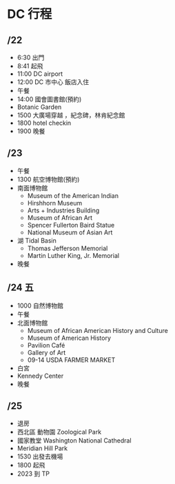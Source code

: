 DC 行程
==========

## /22
- 6:30 出門
- 8:41 起飛
- 11:00 DC airport
- 12:00 DC 市中心 飯店入住
- 午餐
- 14:00 國會圖書館(預約)
- Botanic Garden
- 1500 大廣場穿越 ，紀念碑，林肯紀念館
- 1800 hotel checkin
- 1900 晚餐

## /23
- 午餐
- 1300 航空博物館(預約)
- 南面博物館
   - Museum of the American Indian
   - Hirshhorn Museum
   - Arts + Industries Building
   - Museum of African Art
   - Spencer Fullerton Baird Statue
   - National Museum of Asian Art
- 湖 Tidal Basin
   - Thomas Jefferson Memorial
   - Martin Luther King, Jr. Memorial
- 晚餐

## /24 五
- 1000 自然博物館
- 午餐
- 北面博物館
   - Museum of African American History and Culture
   - Museum of American History
   - Pavilion Café
   - Gallery of Art
   - 09-14 USDA FARMER MARKET
- 白宮
- Kennedy Center
- 晚餐

## /25
- 退房
- 西北區 動物園 Zoological Park
- 國家教堂 Washington National Cathedral
- Meridian Hill Park
- 1530 出發去機場
- 1800 起飛
- 2023 到 TP
